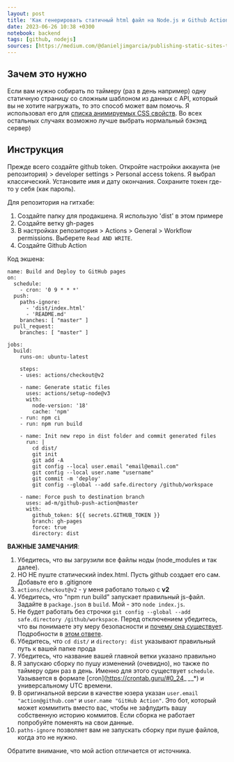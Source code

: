 ```yaml
---
layout: post
title: 'Как генерировать статичный html файл на Node.js и Github Actions'
date: 2023-06-26 10:38 +0300
notebook: backend
tags: [github, nodejs]
sources: [https://medium.com/@danieljimgarcia/publishing-static-sites-to-github-pages-using-github-actions-8040f57dfeaf]
---
```

## Зачем это нужно
Если вам нужно собирать по таймеру (раз в день например) одну статичную страницу со сложным шаблоном из данных с API, который вы не хотите нагружать, то это способ может вам помочь. Я использовал его для [списка анимируемых CSS свойств](https://vallek.github.io/animatable-css/). Во всех остальных случаях возможно лучше выбрать нормальный бэкэнд сервер)

## Инструкция 
Прежде всего создайте github token. Откройте настройки аккаунта (не репозитория) > developer settings > Personal access tokens. Я выбрал классический. Установите имя и дату окончания. Сохраните токен где-то у себя (как пароль).

Для репозитория на гитхабе:

1. Создайте папку для продакшена. Я использую 'dist' в этом примере
2. Создайте ветку gh-pages 
3. В настройках репозитория > Actions > General > Workflow permissions. Выберете `Read AND WRITE`.
4. Создайте Github Action

Код экшена:
```
name: Build and Deploy to GitHub pages
on:
  schedule:
    - cron: '0 9 * * *'
  push:
    paths-ignore:
      - 'dist/index.html'
      - 'README.md'
    branches: [ "master" ]
  pull_request:
    branches: [ "master" ]

jobs:
  build:
    runs-on: ubuntu-latest
    
    steps:
    - uses: actions/checkout@v2

    - name: Generate static files
      uses: actions/setup-node@v3
      with:
        node-version: '18'
        cache: 'npm'
    - run: npm ci
    - run: npm run build

    - name: Init new repo in dist folder and commit generated files
      run: |
        cd dist/
        git init
        git add -A
        git config --local user.email "email@email.com"
        git config --local user.name "username"
        git commit -m 'deploy'
        git config --global --add safe.directory /github/workspace
        
    - name: Force push to destination branch
      uses: ad-m/github-push-action@master
      with:
        github_token: ${{ secrets.GITHUB_TOKEN }}
        branch: gh-pages
        force: true
        directory: dist
```
**ВАЖНЫЕ ЗАМЕЧАНИЯ**:
1. Убедитесь, что вы загрузили все файлы ноды (node_modules и так далее).
2. НО НЕ пуште статический index.html. Пусть github создает его сам. Добавьте его в .gitignore
3. `actions/checkout@v2` - у меня работало только с **v2**
4. Убедитесь, что "npm run build" запускает правильный js-файл. Задайте в `package.json` в `build`. Мой - это `node index.js`.
5. Не будет работать без строчки `git config --global --add safe.directory /github/workspace`. Перед отключением убедитесь, что вы понимаете эту меру безопасности и [почему она существует](https://github.com/git/git/commit/8959555cee7ec045958f9b6dd62e541affb7e7d9 ). Подробности в [этом ответе](https://stackoverflow.com/a/71904131/9749171 ).
6. Убедитесь, что `cd dist/` и `directory: dist` указывают правильный путь к вашей папке прода
7. Убедитесь, что название вашей главной ветки указано правильно
8. Я запускаю сборку по  пушу изменений (очевидно), но также по таймеру один раз в день. Именно для этого существует `schedule`. Уазывается в формате [cron](https://crontab.guru/#0_24_ *_*_*) и универсальному UTC времени.
9. В оригинальной версии в качестве юзера указан `user.email "action@github.com"` и `user.name "GitHub Action"`. Это бот, который может коммитить вместо вас, чтобы не зафлудить вашу собственную историю коммитов. Если сборка не работает попробуйте поменять на свои данные.
10. `paths-ignore` позволяет вам не запускать сборку при пуше файлов, когда это не нужно.

Обратите внимание, что мой action отличается от источника.